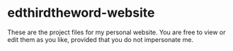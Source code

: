 # edthirdtheword-website

These are the project files for my personal website. You are free to view or
edit them as you like, provided that you do not impersonate me.
